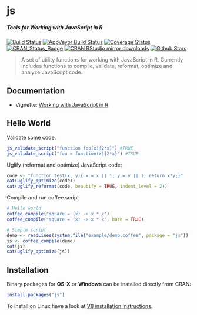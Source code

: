 # js

##### *Tools for Working with JavaScript in R*

[![Build Status](https://travis-ci.org/jeroenooms/js.svg?branch=master)](https://travis-ci.org/jeroenooms/js)
[![AppVeyor Build Status](https://ci.appveyor.com/api/projects/status/github/jeroenooms/js?branch=master&svg=true)](https://ci.appveyor.com/project/jeroenooms/js)
[![Coverage Status](https://codecov.io/github/jeroenooms/js/coverage.svg?branch=master)](https://codecov.io/github/jeroenooms/js?branch=master)
[![CRAN_Status_Badge](http://www.r-pkg.org/badges/version/js)](http://cran.r-project.org/package=js)
[![CRAN RStudio mirror downloads](http://cranlogs.r-pkg.org/badges/js)](http://cran.r-project.org/web/packages/js/index.html)
[![Github Stars](https://img.shields.io/github/stars/jeroenooms/js.svg?style=social&label=Github)](https://github.com/jeroenooms/js)

> A set of utility functions for working with JavaScript in R.
  Currently includes functions to compile, validate, reformat, optimize
  and analyze JavaScript code.
  
## Documentation

- Vignette: [Working with JavaScript in R](https://cran.r-project.org/web/packages/js/vignettes/intro.html)

## Hello World

Validate some code:

```r
js_validate_script("function foo(x){2*x}") #TRUE
js_validate_script("foo = function(x){2*x}") #TRUE
```

Uglify (reformat and optimize) JavaScript code:

```r
code <- "function test(x, y){ x = x || 1; y = y || 1; return x*y;}"
cat(uglify_optimize(code))
cat(uglify_reformat(code, beautify = TRUE, indent_level = 2))
```

Compile and run coffee script

```r
# Hello world
coffee_compile("square = (x) -> x * x")
coffee_compile("square = (x) -> x * x", bare = TRUE)

# Simple script
demo <- readLines(system.file("example/demo.coffee", package = "js"))
js <- coffee_compile(demo)
cat(js)
cat(uglify_optimize(js))
```

## Installation

Binary packages for __OS-X__ or __Windows__ can be installed directly from CRAN:

```r
install.packages("js")
```

To install on Linux have a look at [V8 installation instructions](https://github.com/jeroenooms/v8#installation).
